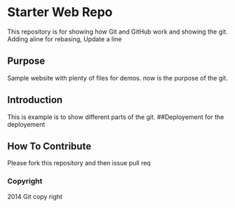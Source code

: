 # Starter Web Repo

This repository is for showing how Git and GitHub work and showing the git.
Adding aline for rebasing,
Update a line
## Purpose

Sample website with plenty of files for demos.
now is the purpose of the git.

## Introduction
This is example is to show different parts of the git.
##Deployement
 for the deployement
## How To Contribute
Please fork this repository and then issue pull req 

### Copyright
2014 Git copy right 
